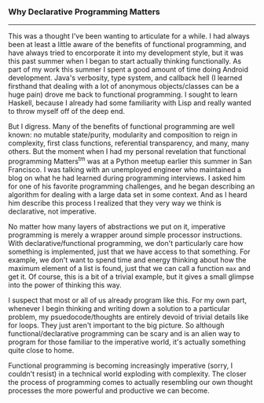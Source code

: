 ### Why Declarative Programming Matters
________________

This was a thought I've been wanting to articulate for a while.  I had always been at least a little aware of the benefits of functional programming, and have always tried to encorporate it into my development style, but it was this past summer when I began to start actually thinking functionally.  As part of my work this summer I spent a good amount of time doing Android development.  Java's verbosity, type system, and callback hell (I learned firsthand that dealing with a lot of anonymous objects/classes can be a huge pain) drove me back to functional programming.  I sought to learn Haskell, because I already had some familiarity with Lisp and really wanted to throw myself off of the deep end.

But I digress.  Many of the benefits of functional programming are well known:  no mutable state/purity, modularity and composition to reign in complexity, first class functions, referential transparency, and many, many others.  But the moment when I had my personal revelation that functional programming Matters<sup>tm</sup> was at a Python meetup earlier this summer in San Francisco.  I was talking with an unemployed engineer who maintained a blog on what he had learned during programming interviews.  I asked him for one of his favorite programming challenges, and he began describing an algorithm for dealing with a large data set in some context.  And as I heard him describe this process I realized that they very way we think is declarative, not imperative.  

No matter how many layers of abstractions we put on it, imperative programming is merely a wrapper around simple processor instructions.  With declarative/functional programming, we don't particularly care how something is implemented, just that we have access to that something.  For example, we don't want to spend time and energy thinking about how the maximum element of a list is found, just that we can call a function `max` and get it.  Of course, this is a bit of a trivial example, but it gives a small glimpse into the power of thinking this way.

I suspect that most or all of us already program like this.  For my own part, whenever I begin thinking and writing down a solution to a particular problem, my psuedocode/thoughts are entirely devoid of trivial details like for loops.  They just aren't important to the big picture. So although functional/declarative programming can be scary and is an alien way to program for those familiar to the imperative world, it's actually something quite close to home.

Functional programming is becoming increasingly imperative (sorry, I couldn't resist) in a technical world exploding with complexity.  The closer the process of programming comes to actually resembling our own thought processes the more powerful and productive we can become.
